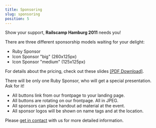 ```yaml
---
title: Sponsoring
slug: sponsoring
position: 5
---
```


Show your support, __Railscamp Hamburg 2011__ needs you!

There are three different sponsorship models waiting for your delight:

* Ruby Sponsor
* Icon Sponsor "big" (260x125px)
* Icon Sponsor "medium" (125x125px)

For details about the pricing, check out these slides [[PDF Download]](http://cl.ly/3r3i3l2C1e2L181C2x1q).

There will be only one Ruby Sponsor, who will get a special presentation. Ask for it!

* All buttons link from our frontpage to your landing page.
* All buttons are rotating on our frontpage. All in JPEG.
* All sponsors can place handout ad material at the event.
* All sponsor logos will be shown on name tags and at the location.

Please [get in contact](#contact) with us for more detailed information.
